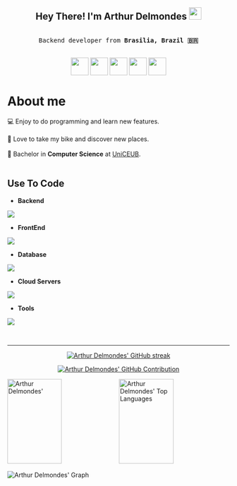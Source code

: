 <!-- Intro  -->
<h2 align="center">
  Hey There! I'm Arthur Delmondes
  <img src="https://media.giphy.com/media/hvRJCLFzcasrR4ia7z/giphy.gif" width="28">
</h2>

<p align="center"> 
  <samp>
    <br>
    Backend developer from <b>Brasilia, Brazil 🇧🇷</b>
    <br>
    <br>
  </samp>
</p>

<p align="center">
  <a href="https://www.linkedin.com/in/arthur-delmondes" target="blank"><img src="https://go-skill-icons.vercel.app/api/icons?i=linkedin" height=40 withd=40 /></a>
  <a href="https://github.com/atr321" target="blank"><img src="https://go-skill-icons.vercel.app/api/icons?i=github" height=40 withd=40 /></a>
  <a href="mailto:arthur.e.d@hotmail.com" target="blank"><img src="https://go-skill-icons.vercel.app/api/icons?i=gmail" height=40 withd=40 /></a>
  <a href="https://www.instagram.com/arthur_delmondes" target="blank"><img src="https://go-skill-icons.vercel.app/api/icons?i=instagram" height=40 withd=40 /></a>
  <a href="https://www.youtube.com/@rotasdesconhecidas" target="blank"><img src="https://go-skill-icons.vercel.app/api/icons?i=youtube" height=40 withd=40 /></a>

<!-- About Section -->
# About me

💻️ Enjoy to do programming and learn new features.<br/><br/>
🛵 Love to take my bike and discover new places.<br/><br/>
🏫 Bachelor in **Computer Science** at [UniCEUB](https://www.uniceub.br/).<br/><br/>

## Use To Code

- **Backend**

<p align="left">
  <a href="https://github.com/LelouchFR/skill-icons">
    <img src="https://go-skill-icons.vercel.app/api/icons?i=nodejs,nestjs,adonis,golang&perline=8" />
  </a>
</p>

- **FrontEnd**

<p align="left">
  <a href="https://github.com/LelouchFR/skill-icons">
    <img src="https://go-skill-icons.vercel.app/api/icons?i=js,ts,react&perline=8" />
  </a>
</p>

- **Database**

<p align="left">
  <a href="https://github.com/LelouchFR/skill-icons">
    <img src="https://go-skill-icons.vercel.app/api/icons?i=mysql,postgresql,mongodb" />
  </a>
</p>

- **Cloud Servers**

<p align="left">
  <a href="https://github.com/LelouchFR/skill-icons">
    <img src="https://go-skill-icons.vercel.app/api/icons?i=aws" />
  </a>
</p>

- **Tools**

<p align="left">
  <a href="https://github.com/LelouchFR/skill-icons">
    <img src="https://go-skill-icons.vercel.app/api/icons?i=docker,githubactions,insomnia,swagger,postman,linux,sentry,git,github,gitlab&perline=5" />
  </a>
</p>

<br/>

<hr/>

<p align="center">
  <a href="https://github.com/atr321">
    <img src="https://github-readme-streak-stats.herokuapp.com/?user=atr321&theme=radical&border=7F3FBF&background=0D1117" alt="Arthur Delmondes'  GitHub streak"/>
  </a>
</p>

<p align="center">
  <a href="https://github.com/atr321">
    <img src="https://github-profile-summary-cards.vercel.app/api/cards/profile-details?username=atr321&theme=radical" alt="Arthur Delmondes' GitHub Contribution"/>
  </a>
</p>

<a> 
    <a href="https://github.com/atr321"><img alt="Arthur Delmondes'" src="https://denvercoder1-github-readme-stats.vercel.app/api?username=atr321&show_icons=true&count_private=true&theme=react&border_color=7F3FBF&bg_color=0D1117&title_color=F85D7F&icon_color=F8D866" height="192px" width="49.5%"/></a>
  <a href="https://github.com/atr321"><img alt="Arthur Delmondes' Top Languages" src="https://denvercoder1-github-readme-stats.vercel.app/api/top-langs/?username=atr321&langs_count=8&layout=compact&theme=react&border_color=7F3FBF&bg_color=0D1117&title_color=F85D7F&icon_color=F8D866" height="192px" width="49.5%"/></a>
  <br/>
</a>


![Arthur Delmondes' Graph](https://github-readme-activity-graph.vercel.app/graph?username=atr321&custom_title=Arthur%20Delmondes'%20GitHub%20Activity%20Graph&bg_color=0D1117&color=7F3FBF&line=7F3FBF&point=7F3FBF&area_color=FFFFFF&title_color=FFFFFF&area=true)
